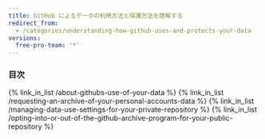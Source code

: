 ```yaml
---
title: GitHub によるデータの利用方法と保護方法を理解する
redirect_from:
  - /categories/understanding-how-github-uses-and-protects-your-data
versions:
  free-pro-team: '*'
---
```



### 目次

{% link_in_list /about-githubs-use-of-your-data %}
{% link_in_list /requesting-an-archive-of-your-personal-accounts-data %}
{% link_in_list /managing-data-use-settings-for-your-private-repository %}
{% link_in_list /opting-into-or-out-of-the-github-archive-program-for-your-public-repository %}
